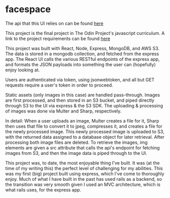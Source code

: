 <h1>facespace</h1>

The api that this UI relies on can be found [here](https://github.com/nsars19/facebookish-api)

This project is the final project in The Odin Project's javascript curriculum.
A link to the project requirements can be found [here](https://www.theodinproject.com/paths/full-stack-ruby-on-rails/courses/javascript/lessons/final-project-116ff273-1e55-4055-bd7f-146c17d0ec9c)

This project was built with React, Node, Express, MongoDB, and AWS S3.
The data is stored in a mongodb collection, and fetched from the express app. The React UI calls the various RESTful endpoints of the express app, and formats the JSON payloads into something the user can (hopefully) enjoy looking at.

Users are authenticated via token, using jsonwebtoken, and all but GET requests require a user's token in order to proceed. 

Static assets (only images in this case) are handled pass-through. Images are first processed, and then stored in an S3 bucket, and piped directly through S3 to the UI via express & the S3 SDK. The uploading & processing of images was done via Multer and Sharp, respectively. 

In detail: When a user uploads an image, Multer creates a file for it, Sharp then uses that file to convert it to jpeg, compresses it, and creates a file for the newly processed image. This newly processed image is uploaded to S3, with the returned data assigned to a database object for later retrieval. After processing both image files are deleted. To retrieve the images, img elements are given a src attribute that calls the api's endpoint for fetching images from S3, and then the image data is piped through to the UI.

This project was, to date, the most enjoyable thing I've built. It was (at the time of my writing this) the perfect level of challenging for my abilities. This was my first (big) project built using express, which I've come to thoroughly enjoy. Much of what I have built in the past has used rails as a backend, so the transition was very smooth given I used an MVC architecture, which is what rails uses, for the express app.
